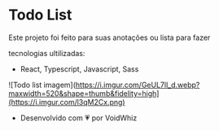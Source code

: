 # Todo List

Este projeto foi feito para suas anotações ou lista para fazer

tecnologias ultilizadas:

- React, Typescript, Javascript, Sass

![Todo list imagem](https://i.imgur.com/GeUL7ll_d.webp?maxwidth=520&shape=thumb&fidelity=high](https://i.imgur.com/l3qM2Cx.png)

- Desenvolvido com 💗 por VoidWhiz

